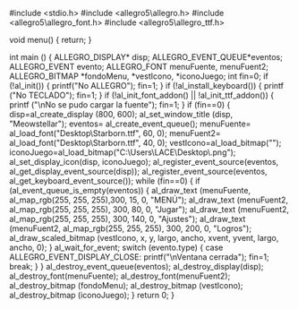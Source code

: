 #include <stdio.h>
#include <allegro5\allegro.h>
#include <allegro5\allegro_font.h>
#include <allegro5\allegro_ttf.h>

void menu()
{
  return;
}

int main ()
{
  ALLEGRO_DISPLAY* disp;
  ALLEGRO_EVENT_QUEUE*eventos;
  ALLEGRO_EVENT evento;
  ALLEGRO_FONT menuFuente, menuFuent2;
  ALLEGRO_BITMAP *fondoMenu, *vestIcono, *iconoJuego;
  int fin=0;
  if (!al_init())
  {
    printf("No ALLEGRO");
    fin=1;
  }
  if (!al_install_keyboard())
  {
    printf ("No TECLADO");
    fin=1;
  }
  if (!al_init_font_addon() || !al_init_ttf_addon())
  {
      printf ("\nNo se pudo cargar la fuente");
      fin=1;
  }
  if (fin==0)
  {
    disp=al_create_display (800, 600);
    al_set_window_title (disp, "Meowstellar");
    eventos= al_create_event_queue();
    menuFuente= al_load_font("Desktop\\Starborn.ttf",  60, 0);
    menuFuent2= al_load_font("Desktop\\Starborn.ttf",  40, 0);
    vestIcono=al_load_bitmap("");
    iconoJuego=al_load_bitmap("C:\\Users\\LACE\\Desktop\\.png");
    al_set_display_icon(disp, iconoJuego);
    al_register_event_source(eventos, al_get_display_event_source(disp));
    al_register_event_source(eventos, al_get_keyboard_event_source());
    while (fin==0)
    {
      if (al_event_queue_is_empty(eventos))
      {
        al_draw_text (menuFuente, al_map_rgb(255, 255, 255),300, 15, 0, "MENÚ");
        al_draw_text (menuFuent2, al_map_rgb(255, 255, 255), 300, 80, 0, "Jugar");
        al_draw_text (menuFuent2, al_map_rgb(255, 255, 255), 300, 140, 0, "Ajustes");
        al_draw_text (menuFuent2, al_map_rgb(255, 255, 255), 300, 200, 0, "Logros");
        al_draw_scaled_bitmap (vestIcono, x, y, largo, ancho, xvent, yvent, largo, ancho, 0);
      }
      al_wait_for_event;
      switch (evento.type)
      {
        case ALLEGRO_EVENT_DISPLAY_CLOSE:
            printf("\nVentana cerrada");
            fin=1;
            break;
      }
    }
    al_destroy_event_queue(eventos);
    al_destroy_display(disp);
    al_destroy_font(menuFuente);
    al_destroy_font(menuFuent2);
    al_destroy_bitmap (fondoMenu);
    al_destroy_bitmap (vestIcono);
    al_destroy_bitmap (iconoJuego);
  }
  return 0;
}
